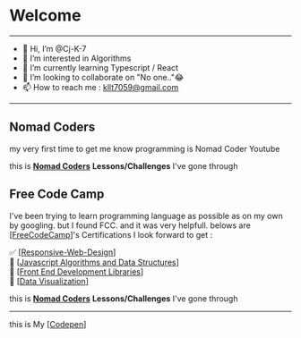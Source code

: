 # Welcome
<hr>  

- 👋 Hi, I’m @Cj-K-7
- 👀 I’m interested in Algorithms
- 🌱 I’m currently learning Typescript / React
- 💞️ I’m looking to collaborate on "No one.."😂
- 📫 How to reach me : kllt7059@gmail.com

<hr>

## Nomad Coders

my very first time to get me know programming is Nomad Coder Youtube

this is 
**[Nomad Coders](https://nomadcoders.co/users/kllt7059)** 
**Lessons/Challenges** I've gone through

## Free Code Camp

I've been trying to learn programming language as possible as on my own by googling. but I found FCC. and it was very helpfull.
belows are [[FreeCodeCamp](https://www.freecodecamp.org/)]'s Certifications I look forward to get :  
  
✅ [[Responsive-Web-Design](https://www.freecodecamp.org/certification/AFK69/responsive-web-design)]  
🔲 [[Javascript Algorithms and Data Structures](https://www.freecodecamp.org/certification/AFK69)]  
🔲 [[Front End Development Libraries](https://www.freecodecamp.org/certification/AFK69)]  
🔲 [[Data Visualization](https://www.freecodecamp.org/certification/AFK69)]  

this is 
**[Nomad Coders](https://nomadcoders.co/users/kllt7059)** 
**Lessons/Challenges** I've gone through

<hr>

this is My [[Codepen](https://codepen.io/cj-k-7)]
<!---
Cj-K-7/Cj-K-7 is a ✨ special ✨ repository because its `README.md` (this file) appears on your GitHub profile.
You can click the Preview link to take a look at your changes.
--->
